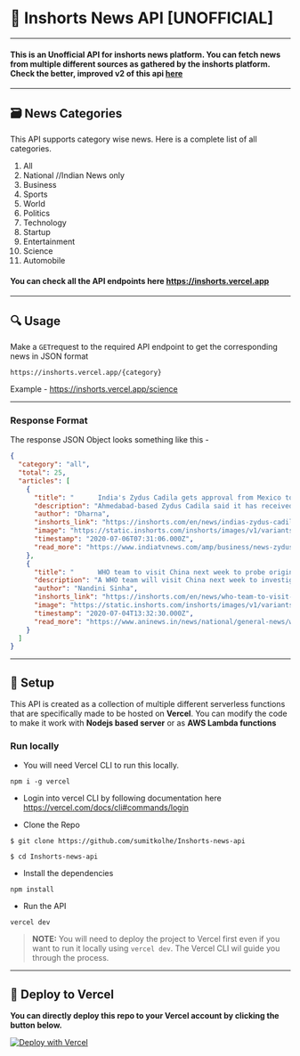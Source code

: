 # 📰 Inshorts News API [UNOFFICIAL]

---

#### This is an Unofficial API for inshorts news platform. You can fetch news from multiple different sources as gathered by the inshorts platform. Check the better, improved v2 of this api [here](https://github.com/sumitkolhe/inshorts-api-v2) 

---

## :card_file_box: News Categories

This API supports category wise news. Here is a complete list of all categories.

1. All
2. National //Indian News only
3. Business
4. Sports
5. World
6. Politics
7. Technology
8. Startup
9. Entertainment
10. Science
11. Automobile


#### You can check all the API endpoints here https://inshorts.vercel.app
---

## :mag: Usage

Make a `GET`request to the required API endpoint to get the corresponding news in JSON format
```
https://inshorts.vercel.app/{category}
```
Example - https://inshorts.vercel.app/science

---

### Response Format

The response JSON Object looks something like this - 

```JSON
{
  "category": "all",
  "total": 25,
  "articles": [
    {
      "title": "      India's Zydus Cadila gets approval from Mexico to test potential COVID-19 drug    ",
      "description": "Ahmedabad-based Zydus Cadila said it has received approval from Mexico's regulatory authority COFEPRIS to test its research candidate Desidustat in the management of COVID-19 patients. Zydus will conduct a study to evaluate the drug's efficacy and safety. It said that 100 mg Desidustat tablets will be administered for a period of 14 days alongside recommended standard care during the trial.",
      "author": "Dharna",
      "inshorts_link": "https://inshorts.com/en/news/indias-zydus-cadila-gets-approval-from-mexico-to-test-potential-covid19-drug-1594020666487",
      "image": "https://static.inshorts.com/inshorts/images/v1/variants/jpg/m/2020/07_jul/6_mon/img_1594016494612_66.jpg?",
      "timestamp": "2020-07-06T07:31:06.000Z",
      "read_more": "https://www.indiatvnews.com/amp/business/news-zydus-cadila-covid-19-drug-desidustat-tablets-testing-mexican-authority-cofepris-631995?utm_campaign=fullarticle&utm_medium=referral&utm_source=inshorts "
    },
    {
      "title": "      WHO team to visit China next week to probe origins of coronavirus    ",
      "description": "A WHO team will visit China next week to investigate the origins of the coronavirus and its spread to human beings, Dr Soumya Swaminathan, Chief Scientist, WHO said. Studies in South-East Asia show bats have lots of coronaviruses...There are also previous studies showing populations in southern China and other South-East Asian countries have antibodies to coronaviruses, she added.",
      "author": "Nandini Sinha",
      "inshorts_link": "https://inshorts.com/en/news/who-team-to-visit-china-next-week-to-probe-origins-of-coronavirus-1593869550189",
      "image": "https://static.inshorts.com/inshorts/images/v1/variants/jpg/m/2020/07_jul/4_sat/img_1593865807516_20.jpg?",
      "timestamp": "2020-07-04T13:32:30.000Z",
      "read_more": "https://www.aninews.in/news/national/general-news/who-team-to-visit-china-next-week-to-investigate-origins-of-coronavirus20200704105445/?utm_campaign=fullarticle&utm_medium=referral&utm_source=inshorts "
    }
  ]
}
```
---
## :construction_worker: Setup 

This API is created as a collection of multiple different serverless functions that are specifically made to be hosted on **Vercel**. You can modify the code to make it work with **Nodejs based server** or as **AWS Lambda functions**

### Run locally
* You will need Vercel CLI to run this locally. 
```
npm i -g vercel
```
* Login into vercel CLI by following documentation here https://vercel.com/docs/cli#commands/login

* Clone the Repo
```
$ git clone https://github.com/sumitkolhe/Inshorts-news-api

$ cd Inshorts-news-api
```

* Install the dependencies
```
npm install
```

* Run the API 
```
vercel dev
```

> **NOTE:** You will need to deploy the project to Vercel first even if you want to run it locally using `vercel dev`. The Vercel CLI wil guide you through the process.
---

## :rocket: Deploy to Vercel

**You can directly deploy this repo to your Vercel account by clicking the button below.**
<br>

[![Deploy with Vercel](https://vercel.com/button)](https://vercel.com/import/project?template=https://github.com/sumitkolhe/Inshorts-news-api)
